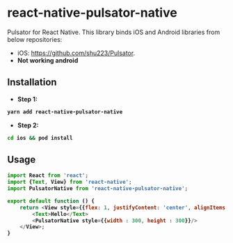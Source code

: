 # react-native-pulsator-native

Pulsator for React Native. This library binds iOS and Android libraries from below repositories:

- iOS: https://github.com/shu223/Pulsator.
- <b>Not working android<b>

## Installation

- Step 1:

```sh
yarn add react-native-pulsator-native
```
- Step 2:
```sh
cd ios && pod install
```

## Usage

```js
import React from 'react';
import {Text, View} from 'react-native';
import PulsatorNative from 'react-native-pulsator-native';

export default function () {
    return <View style={{flex: 1, justifyContent: 'center', alignItems: 'center'}}>
        <Text>Hello</Text>
        <PulsatorNative style={{width : 300, height : 300}}/>
    </View>;
}

```


